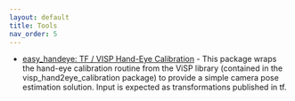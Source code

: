 ```yaml
---
layout: default
title: Tools
nav_order: 5
---
```

* [easy_handeye: TF / VISP Hand-Eye Calibration](https://github.com/IFL-CAMP/easy_handeye) - This package wraps the hand-eye calibration routine from the ViSP library (contained in the visp_hand2eye_calibration package) to provide a simple camera pose estimation solution. Input is expected as transformations published in tf.

